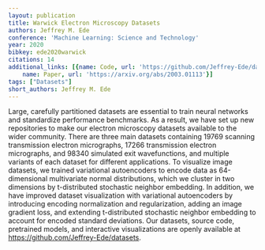 ```yaml
---
layout: publication
title: Warwick Electron Microscopy Datasets
authors: Jeffrey M. Ede
conference: 'Machine Learning: Science and Technology'
year: 2020
bibkey: ede2020warwick
citations: 14
additional_links: [{name: Code, url: 'https://github.com/Jeffrey-Ede/datasets'}, {
    name: Paper, url: 'https://arxiv.org/abs/2003.01113'}]
tags: ["Datasets"]
short_authors: Jeffrey M. Ede
---
```

Large, carefully partitioned datasets are essential to train neural networks
and standardize performance benchmarks. As a result, we have set up new
repositories to make our electron microscopy datasets available to the wider
community. There are three main datasets containing 19769 scanning transmission
electron micrographs, 17266 transmission electron micrographs, and 98340
simulated exit wavefunctions, and multiple variants of each dataset for
different applications. To visualize image datasets, we trained variational
autoencoders to encode data as 64-dimensional multivariate normal
distributions, which we cluster in two dimensions by t-distributed stochastic
neighbor embedding. In addition, we have improved dataset visualization with
variational autoencoders by introducing encoding normalization and
regularization, adding an image gradient loss, and extending t-distributed
stochastic neighbor embedding to account for encoded standard deviations. Our
datasets, source code, pretrained models, and interactive visualizations are
openly available at https://github.com/Jeffrey-Ede/datasets.